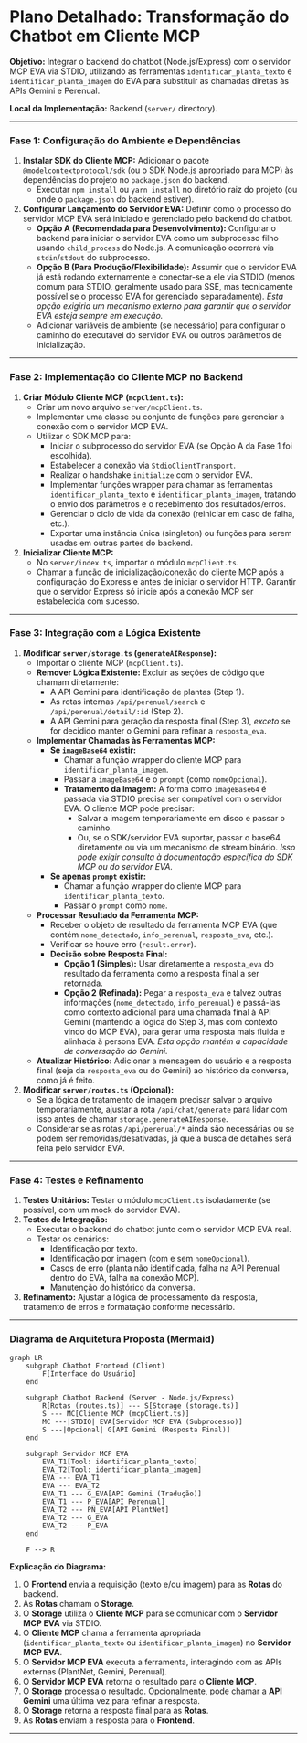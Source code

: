# Plano Detalhado: Transformação do Chatbot em Cliente MCP

**Objetivo:** Integrar o backend do chatbot (Node.js/Express) com o servidor MCP EVA via STDIO, utilizando as ferramentas `identificar_planta_texto` e `identificar_planta_imagem` do EVA para substituir as chamadas diretas às APIs Gemini e Perenual.

**Local da Implementação:** Backend (`server/` directory).

---

### Fase 1: Configuração do Ambiente e Dependências

1.  **Instalar SDK do Cliente MCP:** Adicionar o pacote `@modelcontextprotocol/sdk` (ou o SDK Node.js apropriado para MCP) às dependências do projeto no `package.json` do backend.
    - Executar `npm install` ou `yarn install` no diretório raiz do projeto (ou onde o `package.json` do backend estiver).
2.  **Configurar Lançamento do Servidor EVA:** Definir como o processo do servidor MCP EVA será iniciado e gerenciado pelo backend do chatbot.
    - **Opção A (Recomendada para Desenvolvimento):** Configurar o backend para iniciar o servidor EVA como um subprocesso filho usando `child_process` do Node.js. A comunicação ocorrerá via `stdin`/`stdout` do subprocesso.
    - **Opção B (Para Produção/Flexibilidade):** Assumir que o servidor EVA já está rodando externamente e conectar-se a ele via STDIO (menos comum para STDIO, geralmente usado para SSE, mas tecnicamente possível se o processo EVA for gerenciado separadamente). _Esta opção exigiria um mecanismo externo para garantir que o servidor EVA esteja sempre em execução._
    - Adicionar variáveis de ambiente (se necessário) para configurar o caminho do executável do servidor EVA ou outros parâmetros de inicialização.

---

### Fase 2: Implementação do Cliente MCP no Backend

1.  **Criar Módulo Cliente MCP (`mcpClient.ts`):**
    - Criar um novo arquivo `server/mcpClient.ts`.
    - Implementar uma classe ou conjunto de funções para gerenciar a conexão com o servidor MCP EVA.
    - Utilizar o SDK MCP para:
      - Iniciar o subprocesso do servidor EVA (se Opção A da Fase 1 foi escolhida).
      - Estabelecer a conexão via `StdioClientTransport`.
      - Realizar o handshake `initialize` com o servidor EVA.
      - Implementar funções wrapper para chamar as ferramentas `identificar_planta_texto` e `identificar_planta_imagem`, tratando o envio dos parâmetros e o recebimento dos resultados/erros.
      - Gerenciar o ciclo de vida da conexão (reiniciar em caso de falha, etc.).
      - Exportar uma instância única (singleton) ou funções para serem usadas em outras partes do backend.
2.  **Inicializar Cliente MCP:**
    - No `server/index.ts`, importar o módulo `mcpClient.ts`.
    - Chamar a função de inicialização/conexão do cliente MCP após a configuração do Express e antes de iniciar o servidor HTTP. Garantir que o servidor Express só inicie após a conexão MCP ser estabelecida com sucesso.

---

### Fase 3: Integração com a Lógica Existente

1.  **Modificar `server/storage.ts` (`generateAIResponse`):**
    - Importar o cliente MCP (`mcpClient.ts`).
    - **Remover Lógica Existente:** Excluir as seções de código que chamam diretamente:
      - A API Gemini para identificação de plantas (Step 1).
      - As rotas internas `/api/perenual/search` e `/api/perenual/detail/:id` (Step 2).
      - A API Gemini para geração da resposta final (Step 3), _exceto_ se for decidido manter o Gemini para refinar a `resposta_eva`.
    - **Implementar Chamadas às Ferramentas MCP:**
      - **Se `imageBase64` existir:**
        - Chamar a função wrapper do cliente MCP para `identificar_planta_imagem`.
        - Passar a `imageBase64` e o `prompt` (como `nomeOpcional`).
        - **Tratamento da Imagem:** A forma como `imageBase64` é passada via STDIO precisa ser compatível com o servidor EVA. O cliente MCP pode precisar:
          - Salvar a imagem temporariamente em disco e passar o caminho.
          - Ou, se o SDK/servidor EVA suportar, passar o base64 diretamente ou via um mecanismo de stream binário. _Isso pode exigir consulta à documentação específica do SDK MCP ou do servidor EVA._
      - **Se apenas `prompt` existir:**
        - Chamar a função wrapper do cliente MCP para `identificar_planta_texto`.
        - Passar o `prompt` como `nome`.
    - **Processar Resultado da Ferramenta MCP:**
      - Receber o objeto de resultado da ferramenta MCP EVA (que contém `nome_detectado`, `info_perenual`, `resposta_eva`, etc.).
      - Verificar se houve erro (`result.error`).
      - **Decisão sobre Resposta Final:**
        - **Opção 1 (Simples):** Usar diretamente a `resposta_eva` do resultado da ferramenta como a resposta final a ser retornada.
        - **Opção 2 (Refinada):** Pegar a `resposta_eva` e talvez outras informações (`nome_detectado`, `info_perenual`) e passá-las como contexto adicional para uma chamada final à API Gemini (mantendo a lógica do Step 3, mas com contexto vindo do MCP EVA), para gerar uma resposta mais fluida e alinhada à persona EVA. _Esta opção mantém a capacidade de conversação do Gemini._
    - **Atualizar Histórico:** Adicionar a mensagem do usuário e a resposta final (seja da `resposta_eva` ou do Gemini) ao histórico da conversa, como já é feito.
2.  **Modificar `server/routes.ts` (Opcional):**
    - Se a lógica de tratamento de imagem precisar salvar o arquivo temporariamente, ajustar a rota `/api/chat/generate` para lidar com isso antes de chamar `storage.generateAIResponse`.
    - Considerar se as rotas `/api/perenual/*` ainda são necessárias ou se podem ser removidas/desativadas, já que a busca de detalhes será feita pelo servidor EVA.

---

### Fase 4: Testes e Refinamento

1.  **Testes Unitários:** Testar o módulo `mcpClient.ts` isoladamente (se possível, com um mock do servidor EVA).
2.  **Testes de Integração:**
    - Executar o backend do chatbot junto com o servidor MCP EVA real.
    - Testar os cenários:
      - Identificação por texto.
      - Identificação por imagem (com e sem `nomeOpcional`).
      - Casos de erro (planta não identificada, falha na API Perenual dentro do EVA, falha na conexão MCP).
      - Manutenção do histórico da conversa.
3.  **Refinamento:** Ajustar a lógica de processamento da resposta, tratamento de erros e formatação conforme necessário.

---

### Diagrama de Arquitetura Proposta (Mermaid)

```mermaid
graph LR
    subgraph Chatbot Frontend (Client)
        F[Interface do Usuário]
    end

    subgraph Chatbot Backend (Server - Node.js/Express)
        R[Rotas (routes.ts)] --- S[Storage (storage.ts)]
        S --- MC[Cliente MCP (mcpClient.ts)]
        MC ---|STDIO| EVA[Servidor MCP EVA (Subprocesso)]
        S ---|Opcional| G[API Gemini (Resposta Final)]
    end

    subgraph Servidor MCP EVA
        EVA_T1[Tool: identificar_planta_texto]
        EVA_T2[Tool: identificar_planta_imagem]
        EVA --- EVA_T1
        EVA --- EVA_T2
        EVA_T1 --- G_EVA[API Gemini (Tradução)]
        EVA_T1 --- P_EVA[API Perenual]
        EVA_T2 --- PN_EVA[API PlantNet]
        EVA_T2 --- G_EVA
        EVA_T2 --- P_EVA
    end

    F --> R
```

**Explicação do Diagrama:**

1.  O **Frontend** envia a requisição (texto e/ou imagem) para as **Rotas** do backend.
2.  As **Rotas** chamam o **Storage**.
3.  O **Storage** utiliza o **Cliente MCP** para se comunicar com o **Servidor MCP EVA** via STDIO.
4.  O **Cliente MCP** chama a ferramenta apropriada (`identificar_planta_texto` ou `identificar_planta_imagem`) no **Servidor MCP EVA**.
5.  O **Servidor MCP EVA** executa a ferramenta, interagindo com as APIs externas (PlantNet, Gemini, Perenual).
6.  O **Servidor MCP EVA** retorna o resultado para o **Cliente MCP**.
7.  O **Storage** processa o resultado. Opcionalmente, pode chamar a **API Gemini** uma última vez para refinar a resposta.
8.  O **Storage** retorna a resposta final para as **Rotas**.
9.  As **Rotas** enviam a resposta para o **Frontend**.

---
